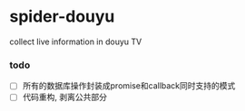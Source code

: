 # spider-douyu
collect live information in douyu TV

### todo

- [ ] 所有的数据库操作封装成promise和callback同时支持的模式  
- [ ] 代码重构, 剥离公共部分